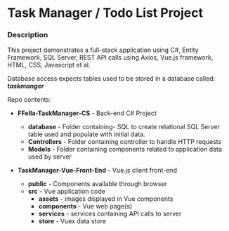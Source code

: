 # Task Manager / Todo List Project

### Description

This project demonstrates a full-stack application using C#, Entity Framework, SQL Server, REST API calls using Axios, Vue.js framework, HTML, CSS, Javascript et al.

Database access expects tables used to be stored in a database called: ***taskmanger***

Repo contents:
- **FFella-TaskManager-CS** - Back-end C# Project 
    - **database** - Folder containing- SQL to create relational SQL Server table used and populate with initial data.
    - **Controllers** - Folder containing controller to handle HTTP requests
    - **Models** - Folder containing components related to application data used by server
  
- **TaskManager-Vue-Front-End** - Vue.js client front-end
  - **public** - Components available through browser
  - **src** - Vue application code
    - **assets** - images displayed in Vue components
    - **components** - Vue web page(s)
    - **services** - services containing API calls to server
    - **store** - Vuex data store
  